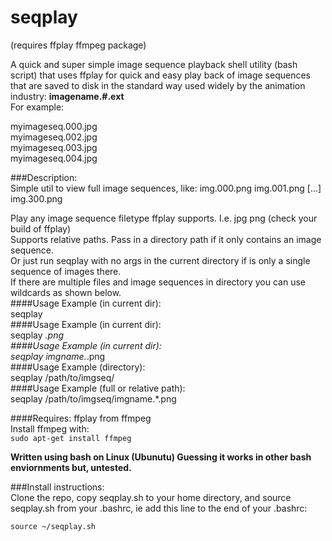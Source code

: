 # seqplay
(requires ffplay ffmpeg package)  

A quick and super simple image sequence playback shell utility (bash script) that uses ffplay for quick and easy play back of image sequences that are saved to disk in the standard way used widely by the animation industry:   **imagename.#.ext**  
For example:  

myimageseq.000.jpg  
myimageseq.002.jpg  
myimageseq.003.jpg  
myimageseq.004.jpg  
   
###Description:  
Simple util to view full image sequences, like:  img.000.png  img.001.png  [...]  img.300.png  

Play any image sequence filetype ffplay supports. I.e. jpg png (check your build of ffplay)   
Supports relative paths. Pass in a directory path if it only contains an image sequence.  
Or just run seqplay with no args in the current directory if is only a single sequence of images there.  
If there are multiple files and image sequences in directory you can use wildcards as shown below.  
####Usage Example (in current dir):  
	seqplay  
####Usage Example (in current dir):  
	seqplay *.png  
####Usage Example (in current dir):  
	seqplay imgname.*.png  
####Usage Example (directory):  
	seqplay /path/to/imgseq/  
####Usage Example (full or relative path):  
	seqplay /path/to/imgseq/imgname.*.png  

####Requires: 
ffplay from ffmpeg   
Install ffmpeg with:  
	`sudo apt-get install ffmpeg`  

**Written using bash on Linux (Ubunutu) Guessing it works in other bash enviornments but, untested.**  

###Install instructions:  
Clone the repo, copy seqplay.sh to your home directory, and source seqplay.sh from your .bashrc, ie add this line to the end of your .bashrc:  

`source ~/seqplay.sh`

